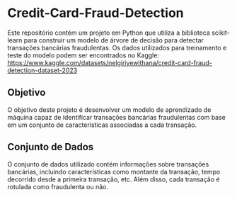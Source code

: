 # Credit-Card-Fraud-Detection

Este repositório contém um projeto em Python que utiliza a biblioteca scikit-learn para construir um modelo de árvore de decisão para detectar transações bancárias fraudulentas. Os dados utilizados para treinamento e teste do modelo podem ser encontrados no Kaggle: https://www.kaggle.com/datasets/nelgiriyewithana/credit-card-fraud-detection-dataset-2023

## Objetivo

O objetivo deste projeto é desenvolver um modelo de aprendizado de máquina capaz de identificar transações bancárias fraudulentas com base em um conjunto de características associadas a cada transação.

## Conjunto de Dados

O conjunto de dados utilizado contém informações sobre transações bancárias, incluindo características como montante da transação, tempo decorrido desde a primeira transação, etc. Além disso, cada transação é rotulada como fraudulenta ou não.
